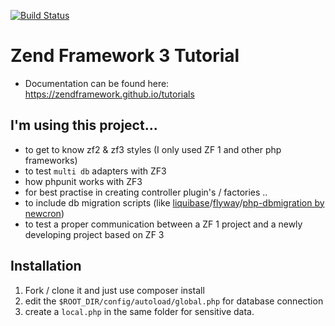 [![Build Status](https://travis-ci.org/rogatec/zf3-tutorial.svg?branch=master)](https://travis-ci.org/rogatec/zf3-tutorial)

# Zend Framework 3 Tutorial

- Documentation can be found here: https://zendframework.github.io/tutorials

## I'm using this project...

- to get to know zf2 & zf3 styles (I only used ZF 1 and other php frameworks)
- to test `multi db` adapters with ZF3
- how phpunit works with ZF3
- for best practise in creating controller plugin's / factories ..
- to include db migration scripts (like [liquibase](liquibase.org/quickstart.html)/[flyway](https://flywaydb.org/getstarted/)/[php-dbmigration by newcron](https://github.com/newcron/dbmigration))
- to test a proper communication between a ZF 1 project and a newly developing project based on ZF 3


## Installation

1. Fork / clone it and just use composer install
2. edit the `$ROOT_DIR/config/autoload/global.php` for database connection
3. create a `local.php` in the same folder for sensitive data.
